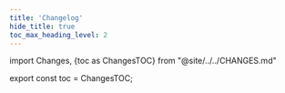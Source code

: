 ```yaml
---
title: 'Changelog'
hide_title: true
toc_max_heading_level: 2
---
```


import Changes, {toc as ChangesTOC} from "@site/../../CHANGES.md"

<Changes />

export const toc = ChangesTOC;

